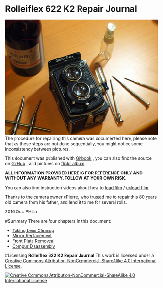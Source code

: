 # Rolleiflex 622 K2 Repair Journal

![Rolleiflex](../images/P1090459.JPG)
The procedure for repairing this camera was documented here, please note that as these steps are not done sequentially, you might notice some inconsistency between pictures.

This document was published with [Gitbook](https://cypresslin.gitbooks.io/rolleiflex-622-repair/content/) , you can also find the source on [GitHub](https://github.com/Cypresslin/book-repair-rolleiflex622) , and pictures on [flickr album](https://www.flickr.com/photos/57342563@N00/albums/72157672119064724).

**ALL INFORMATION PROVIDED HERE IS FOR REFERENCE ONLY AND WITHOUT ANY WARRANTY. FOLLOW AT YOUR OWN RISK.**

You can also find instruction videos about how to [load film](https://youtu.be/vM9XcC0Qwdc) / [unload film](https://youtu.be/Zn-e0FLdRuc).

Thanks to the camera owner ePierre, who trusted me to repair this 80 years old camera from his father, and lend it to me for several rolls.

2016 Oct. PHLin

#Summary
There are four chapters in this document:
* [Taking Lens Cleanup](lens_cleaning.md)
* [Mirror Replacement](mirror_replacement.md)
* [Front Plate Removeal](front_plate.md)
* [Compur Disassembly](disassemble_compur.md)

#Licensing
**Rolleiflex 622 K2 Repair Journal** This work is licensed under a [Creative Commons Attribution-NonCommercial-ShareAlike 4.0 International License](http://creativecommons.org/licenses/by-nc-sa/4.0/).

[![Creative Commons Attribution-NonCommercial-ShareAlike 4.0 International License](https://i.creativecommons.org/l/by-nc-sa/4.0/88x31.png)](http://creativecommons.org/licenses/by-nc-sa/4.0/)


